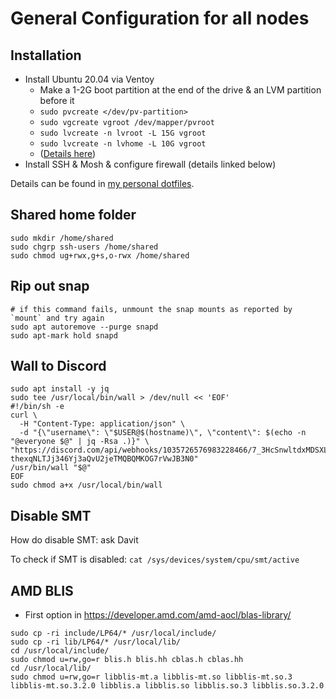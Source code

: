 # General Configuration for all nodes

## Installation

- Install Ubuntu 20.04 via Ventoy
  - Make a 1-2G boot partition at the end of the drive & an LVM partition before it
  - `sudo pvcreate </dev/pv-partition>`
  - `sudo vgcreate vgroot /dev/mapper/pvroot`
  - `sudo lvcreate -n lvroot -L 15G vgroot`
  - `sudo lvcreate -n lvhome -L 10G vgroot`
  - ([Details here](https://git.duckduckwhale.com/DuckDuckWhale/dotfiles/src/commit/e92fa0f73c043bf0d7585f8d11eb4d93714d3a45/setup/dual-boot-ubuntu.md))
- Install SSH & Mosh & configure firewall (details linked below)

Details can be found in
[my personal dotfiles](https://git.duckduckwhale.com/DuckDuckWhale/dotfiles/src/commit/e92fa0f73c043bf0d7585f8d11eb4d93714d3a45/setup/ubuntu-setup.md).

## Shared home folder

```
sudo mkdir /home/shared
sudo chgrp ssh-users /home/shared
sudo chmod ug+rwx,g+s,o-rwx /home/shared
```

## Rip out snap

```
# if this command fails, unmount the snap mounts as reported by `mount` and try again
sudo apt autoremove --purge snapd
sudo apt-mark hold snapd
```

## Wall to Discord

```
sudo apt install -y jq
sudo tee /usr/local/bin/wall > /dev/null << 'EOF'
#!/bin/sh -e
curl \
  -H "Content-Type: application/json" \
  -d "{\"username\": \"$USER@$(hostname)\", \"content\": $(echo -n "@everyone $@" | jq -Rsa .)}" \
"https://discord.com/api/webhooks/1035726576983228466/7_3HcSnwltdxMDSXLpRUUP3XrJ-thexqNLTJj346Yj3aQvU2jeTMQBQMKOG7rVwJB3N0"
/usr/bin/wall "$@"
EOF
sudo chmod a+x /usr/local/bin/wall
```

## Disable SMT

How do disable SMT: ask Davit

To check if SMT is disabled:
`cat /sys/devices/system/cpu/smt/active`

## AMD BLIS

- First option in <https://developer.amd.com/amd-aocl/blas-library/>

```
sudo cp -ri include/LP64/* /usr/local/include/
sudo cp -ri lib/LP64/* /usr/local/lib/
cd /usr/local/include/
sudo chmod u=rw,go=r blis.h blis.hh cblas.h cblas.hh
cd /usr/local/lib/
sudo chmod u=rw,go=r libblis-mt.a libblis-mt.so libblis-mt.so.3 libblis-mt.so.3.2.0 libblis.a libblis.so libblis.so.3 libblis.so.3.2.0
```
